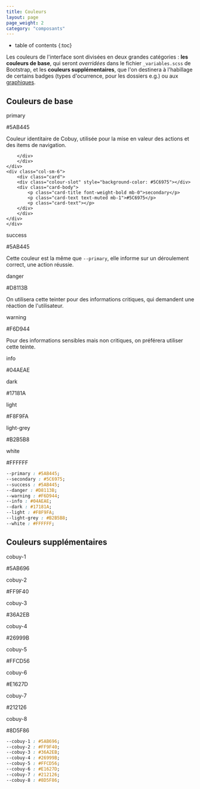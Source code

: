 ```yaml
---
title: Couleurs
layout: page
page_weight: 2
category: "composants"
---
```

* table of contents
{:toc}

Les couleurs de l'interface sont divisées en deux grandes catégories : **les couleurs de base**, qui seront *overridées* dans le fichier `_variables.scss` de Bootstrap, et les **couleurs supplémentaires**, que l'on destinera à l'habillage de certains badges (types d'ocurrence, pour les dossiers e.g.) ou aux [graphiques](ui.graphiques.html).


## Couleurs de base ##

<div class="container colour-wheel" style="padding:0;">
    <div class="row">
	<div class="col-sm-6">
	    <div class="card">
		<div class="colour-slot" style="background-color: #5AB445"></div>
		<div class="card-body">
		    <p class="card-title font-weight-bold mb-0">primary</p>
			<p class="card-text text-muted mb-1">#5AB445</p>
		    <p class="card-text">Couleur identitaire de Cobuy, utilisée pour la mise en valeur des actions et des items de navigation.</p>

		</div>
	    </div>
	</div>
	<div class="col-sm-6">
	    <div class="card">
		<div class="colour-slot" style="background-color: #5C6975"></div>
		<div class="card-body">
		    <p class="card-title font-weight-bold mb-0">secondary</p>
			<p class="card-text text-muted mb-1">#5C6975</p>
		    <p class="card-text"></p>
		</div>
	    </div>
	</div>
    </div>
   <div class="row">
	<div class="col-sm-6">
	    <div class="card">
		<div class="colour-slot" style="background-color: #5AB445"></div>
		<div class="card-body">
		    <p class="card-title font-weight-bold mb-0">success</p>
			<p class="card-text text-muted mb-1">#5AB445</p>
		    <p class="card-text">Cette couleur est la même que <code>--primary</code>, elle informe sur un déroulement correct, une action réussie.</p>
		</div>
	    </div>
	</div>
	<div class="col-sm-6">
	    <div class="card">
		<div class="colour-slot" style="background-color: #D8113B"></div>
		<div class="card-body">
		    <p class="card-title font-weight-bold mb-0">danger</p>
						<p class="card-text text-muted mb-1">#D8113B</p>
		    <p class="card-text">On utilisera cette teinter pour des informations critiques, qui demandent une réaction de l'utilisateur.</p>
		</div>
	    </div>
	</div>
    </div><div class="row">
	<div class="col-sm-6">
	    <div class="card">
		<div class="colour-slot" style="background-color: #F6D944"></div>
		<div class="card-body">
		    <p class="card-title font-weight-bold mb-0">warning</p>
		    <p class="card-text text-muted mb-1">#F6D944</p>
			<p class="card-text">Pour des informations sensibles mais non critiques, on préférera utiliser cette teinte.</p>
		</div>
	    </div>
	</div>
	<div class="col-sm-6">
	    <div class="card">
		<div class="colour-slot" style="background-color: #04AEAE"></div>
		<div class="card-body">
		    <p class="card-title font-weight-bold mb-0">info</p>
		    <p class="card-text text-muted mb-1">#04AEAE</p>
			<p class="card-text"></p>
		</div>
	    </div>
	</div>
    </div><div class="row">
	<div class="col-sm-6">
	    <div class="card">
		<div class="colour-slot" style="background-color: #17181A"></div>
		<div class="card-body">
		    <p class="card-title font-weight-bold mb-0">dark</p>
		    <p class="card-text text-muted mb-1">#17181A</p>
<p class="card-text"></p>
		</div>
	    </div>
	</div>
	<div class="col-sm-6">
	    <div class="card">
		<div class="colour-slot" style="background-color: #F8F9FA"></div>
		<div class="card-body">
		    <p class="card-title font-weight-bold mb-0">light</p>
		    <p class="card-text text-muted mb-1">#F8F9FA</p>
<p class="card-text"></p>
		</div>
	    </div>
	</div>
    </div><div class="row">
	<div class="col-sm-6">
	    <div class="card">
		<div class="colour-slot" style="background-color: #B2B5B8"></div>
		<div class="card-body">
		    <p class="card-title font-weight-bold mb-0">light-grey</p>
		    <p class="card-text text-muted mb-1">#B2B5B8</p>
<p class="card-text"></p>
		</div>
	    </div>
	</div>
	<div class="col-sm-6">
	    <div class="card">
		<div class="colour-slot" style="background-color: #FFFFFF"></div>
		<div class="card-body">
		    <p class="card-title font-weight-bold mb-0">white</p>
		    <p class="card-text text-muted mb-1">#FFFFFF</p>
<p class="card-text"></p>
		</div>
	    </div>
	</div>
    </div>
</div>

``` css
--primary : #5AB445;
--secondary : #5C6975;
--success : #5AB445;
--danger : #D8113B;
--warning : #F6D944;
--info : #04AEAE;
--dark : #17181A;
--light : #F8F9FA;
--light-grey : #B2B5B8;
--white : #FFFFFF;
```


## Couleurs supplémentaires ##

<div class="container colour-wheel" style="padding:0;">
    <div class="row">
	<div class="col-sm-6">
	    <div class="card">
		<div class="colour-slot" style="background-color: #5AB696"></div>
		<div class="card-body">
		    <p class="card-title font-weight-bold mb-0">cobuy-1</p>
		    <p class="card-text text-muted mb-1">#5AB696</p>
<p class="card-text"></p>
		</div>
	    </div>
	</div>
	<div class="col-sm-6">
	    <div class="card">
		<div class="colour-slot" style="background-color: #FF9F40"></div>
		<div class="card-body">
		    <p class="card-title font-weight-bold mb-0">cobuy-2</p>
		    <p class="card-text text-muted mb-1">#FF9F40</p>
<p class="card-text"></p>
		</div>
	    </div>
	</div>
    </div>
   <div class="row">
	<div class="col-sm-6">
	    <div class="card">
		<div class="colour-slot" style="background-color: #36A2EB"></div>
		<div class="card-body">
		    <p class="card-title font-weight-bold mb-0">cobuy-3</p>
		    <p class="card-text text-muted mb-1">#36A2EB</p>
<p class="card-text"></p>
		</div>
	    </div>
	</div>
	<div class="col-sm-6">
	    <div class="card">
		<div class="colour-slot" style="background-color: #26999B"></div>
		<div class="card-body">
		    <p class="card-title font-weight-bold mb-0">cobuy-4</p>
		    <p class="card-text text-muted mb-1">#26999B</p>
<p class="card-text"></p>
		</div>
	    </div>
	</div>
    </div><div class="row">
	<div class="col-sm-6">
	    <div class="card">
		<div class="colour-slot" style="background-color: #FFCD56"></div>
		<div class="card-body">
		    <p class="card-title font-weight-bold mb-0">cobuy-5</p>
		    <p class="card-text text-muted mb-1">#FFCD56</p>
<p class="card-text"></p>
		</div>
	    </div>
	</div>
	<div class="col-sm-6">
	    <div class="card">
		<div class="colour-slot" style="background-color: #E1627D"></div>
		<div class="card-body">
		    <p class="card-title font-weight-bold mb-0">cobuy-6</p>
		    <p class="card-text text-muted mb-1">#E1627D</p>
<p class="card-text"></p>
		</div>
	    </div>
	</div>
    </div><div class="row">
	<div class="col-sm-6">
	    <div class="card">
		<div class="colour-slot" style="background-color: #212126"></div>
		<div class="card-body">
		    <p class="card-title font-weight-bold mb-0">cobuy-7</p>
		    <p class="card-text text-muted mb-1">#212126</p>
<p class="card-text"></p>
		</div>
	    </div>
	</div>
	<div class="col-sm-6">
	    <div class="card">
		<div class="colour-slot" style="background-color: #8D5F86"></div>
		<div class="card-body">
		    <p class="card-title font-weight-bold mb-0">cobuy-8</p>
		    <p class="card-text text-muted mb-1">#8D5F86</p>
<p class="card-text"></p>
		</div>
	    </div>
	</div>
	</div>
</div>

``` css
--cobuy-1 : #5AB696;
--cobuy-2 : #FF9F40;
--cobuy-3 : #36A2EB;
--cobuy-4 : #26999B;
--cobuy-5 : #FFCD56;
--cobuy-6 : #E1627D;
--cobuy-7 : #212126;
--cobuy-8 : #8D5F86;
```
